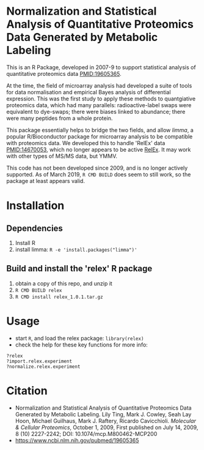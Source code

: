 # Normalization and Statistical Analysis of Quantitative Proteomics Data Generated by Metabolic Labeling

This is an R Package, developed in 2007-9 to support statistical analysis of quantitative proteomics data [PMID:19605365](https://www.ncbi.nlm.nih.gov/pubmed/19605365).

At the time, the field of microarray analysis had developed a suite of tools for data normalisation and empirical Bayes analysis of differential expression. This was the first study to apply these methods to quantgiative proteomics data, which had many parallels: radioactive-label swaps were equivalent to dye-swaps; there were biases linked to abundance; there were many peptides from a whole protein.

This package essentially helps to bridge the two fields, and allow *limma*, a popular R/Bioconductor package for microarray analysis to be compatible with proteomics data. We developed this to handle 'RelEx' data [PMID:14670053](https://www.ncbi.nlm.nih.gov/pubmed/14670053), which no longer appears to be active [RelEx](http://fields.scripps.edu/relex/). It may work with other types of MS/MS data, but YMMV.

This code has not been developed since 2009, and is no longer actively supported. As of March 2019, `R CMD BUILD` does seem to still work, so the package at least appears valid.

# Installation
## Dependencies
1. Install R
2. install limma: `R -e 'install.packages("limma")'`

## Build and install the 'relex' R package
1. obtain a copy of this repo, and unzip it
2. `R CMD BUILD relex`
3. `R CMD install relex_1.0.1.tar.gz`

# Usage
* start `R`, and load the relex package: `library(relex)`
* check the help for these key functions for more info:

```
?relex
?import.relex.experiment
?normalize.relex.experiment
```

# Citation
* Normalization and Statistical Analysis of Quantitative Proteomics Data Generated by Metabolic Labeling. Lily Ting, Mark J. Cowley, Seah Lay Hoon, Michael Guilhaus, Mark J. Raftery, Ricardo Cavicchioli. *Molecular & Cellular Proteomics*, October 1, 2009, First published on July 14, 2009, 8 (10) 2227-2242; DOI: 10.1074/mcp.M800462-MCP200
* https://www.ncbi.nlm.nih.gov/pubmed/19605365

